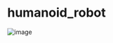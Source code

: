 # humanoid_robot


![image](https://github.com/kinsy3015/Humanoid_BASIC_FSM_Master_Slave/assets/62363841/3807a978-0f2a-4d0c-8823-20a77f0873a1)
